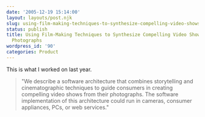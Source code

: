 ```yaml
---
date: '2005-12-19 15:14:00'
layout: layouts/post.njk
slug: using-film-making-techniques-to-synthesize-compelling-video-shows-from-consumer-photographs
status: publish
title: Using Film-Making Techniques to Synthesize Compelling Video Shows from Consumer
  Photographs
wordpress_id: '90'
categories: Product
---
```


This is what I worked on last year.

> "We describe a software architecture that combines storytelling and cinematographic techniques to guide consumers in creating compelling video shows from their photographs. The software implementation of this architecture could run in cameras, consumer appliances, PCs, or web services."
